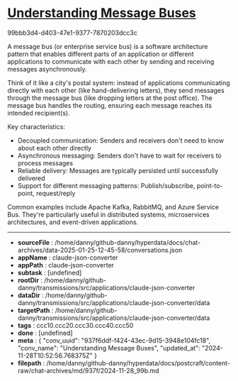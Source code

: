 # [Understanding Message Buses](https://claude.ai/chat/937f6ddf-f424-43ec-9d15-3948e104fc18)

99bbb3d4-d403-47e1-9377-7870203dcc3c

 A message bus (or enterprise service bus) is a software architecture pattern that enables different parts of an application or different applications to communicate with each other by sending and receiving messages asynchronously.

Think of it like a city's postal system: instead of applications communicating directly with each other (like hand-delivering letters), they send messages through the message bus (like dropping letters at the post office). The message bus handles the routing, ensuring each message reaches its intended recipient(s).

Key characteristics:
- Decoupled communication: Senders and receivers don't need to know about each other directly
- Asynchronous messaging: Senders don't have to wait for receivers to process messages
- Reliable delivery: Messages are typically persisted until successfully delivered
- Support for different messaging patterns: Publish/subscribe, point-to-point, request/reply

Common examples include Apache Kafka, RabbitMQ, and Azure Service Bus. They're particularly useful in distributed systems, microservices architectures, and event-driven applications.

---

* **sourceFile** : /home/danny/github-danny/hyperdata/docs/chat-archives/data-2025-01-25-12-45-58/conversations.json
* **appName** : claude-json-converter
* **appPath** : claude-json-converter
* **subtask** : [undefined]
* **rootDir** : /home/danny/github-danny/transmissions/src/applications/claude-json-converter
* **dataDir** : /home/danny/github-danny/transmissions/src/applications/claude-json-converter/data
* **targetPath** : /home/danny/github-danny/transmissions/src/applications/claude-json-converter/data
* **tags** : ccc10.ccc20.ccc30.ccc40.ccc50
* **done** : [undefined]
* **meta** : {
  "conv_uuid": "937f6ddf-f424-43ec-9d15-3948e104fc18",
  "conv_name": "Understanding Message Buses",
  "updated_at": "2024-11-28T10:52:56.768375Z"
}
* **filepath** : /home/danny/github-danny/hyperdata/docs/postcraft/content-raw/chat-archives/md/937f/2024-11-28_99b.md